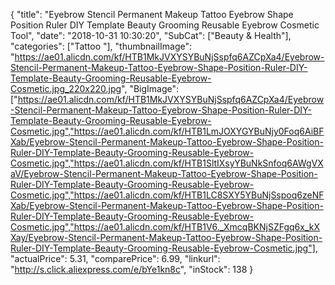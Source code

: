 {
	"title": "Eyebrow Stencil Permanent Makeup Tattoo Eyebrow Shape Position Ruler DIY Template Beauty Grooming Reusable Eyebrow Cosmetic Tool",
	"date": "2018-10-31 10:30:20",
	"SubCat": ["Beauty & Health"],
	"categories": ["Tattoo "],
	"thumbnailImage": "https://ae01.alicdn.com/kf/HTB1MkJVXYSYBuNjSspfq6AZCpXa4/Eyebrow-Stencil-Permanent-Makeup-Tattoo-Eyebrow-Shape-Position-Ruler-DIY-Template-Beauty-Grooming-Reusable-Eyebrow-Cosmetic.jpg_220x220.jpg",
	"BigImage": ["https://ae01.alicdn.com/kf/HTB1MkJVXYSYBuNjSspfq6AZCpXa4/Eyebrow-Stencil-Permanent-Makeup-Tattoo-Eyebrow-Shape-Position-Ruler-DIY-Template-Beauty-Grooming-Reusable-Eyebrow-Cosmetic.jpg","https://ae01.alicdn.com/kf/HTB1LmJOXYGYBuNjy0Foq6AiBFXab/Eyebrow-Stencil-Permanent-Makeup-Tattoo-Eyebrow-Shape-Position-Ruler-DIY-Template-Beauty-Grooming-Reusable-Eyebrow-Cosmetic.jpg","https://ae01.alicdn.com/kf/HTB1SltIXsyYBuNkSnfoq6AWgVXaV/Eyebrow-Stencil-Permanent-Makeup-Tattoo-Eyebrow-Shape-Position-Ruler-DIY-Template-Beauty-Grooming-Reusable-Eyebrow-Cosmetic.jpg","https://ae01.alicdn.com/kf/HTB1LC8SXY5YBuNjSspoq6zeNFXab/Eyebrow-Stencil-Permanent-Makeup-Tattoo-Eyebrow-Shape-Position-Ruler-DIY-Template-Beauty-Grooming-Reusable-Eyebrow-Cosmetic.jpg","https://ae01.alicdn.com/kf/HTB1V6._XmcqBKNjSZFgq6x_kXXay/Eyebrow-Stencil-Permanent-Makeup-Tattoo-Eyebrow-Shape-Position-Ruler-DIY-Template-Beauty-Grooming-Reusable-Eyebrow-Cosmetic.jpg"],
	"actualPrice": 5.31,
	"comparePrice": 6.99,
	"linkurl": "http://s.click.aliexpress.com/e/bYe1kn8c",
	"inStock": 138
}
